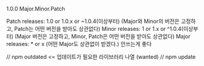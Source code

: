 1.0.0
Major.Minor.Patch

Patch releases: 1.0 or 1.0.x or ~1.0.4(이상부터) (Major와 Minor의 버전은 고정하고, Patch는 어떤 버전을 받아도 상관없다)
Minor releases: 1 or 1.x or ^1.0.4(이상부터) (Major 버전은 고정하고, Minor, Patch은 어떤 버전을 받아도 상관없다)
Major releases: \* or x (어떤 Major도 상관없이 받겠다.) 안쓰는게 좋다

// npm outdated <= 업데이트가 필요한 라이브러리 나열 (wanted)
// npm update
